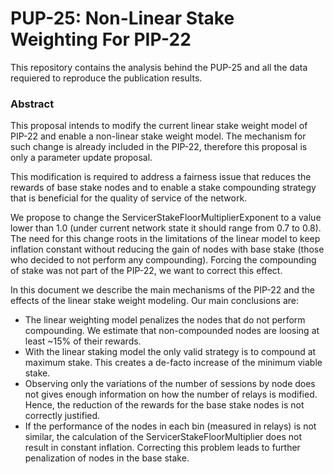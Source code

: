 # PUP-25: Non-Linear Stake Weighting For PIP-22

This repository contains the analysis behind the PUP-25 and all the data requiered to reproduce the publication results. 

### Abstract


This proposal intends to modify the current linear stake weight model of PIP-22 and enable a non-linear stake weight model. The mechanism for such change is already included in the PIP-22, therefore this proposal is only a parameter update proposal.

This modification is required to address a fairness issue that reduces the rewards of base stake nodes and to enable a stake compounding strategy that is beneficial for the quality of service of the network.

We propose to change the ServicerStakeFloorMultiplierExponent to a value lower than 1.0 (under current network state it should range from 0.7 to 0.8). The need for this change roots in the limitations of the linear model to keep inflation constant without reducing the gain of nodes with base stake (those who decided to not perform any compounding). Forcing the compounding of stake was not part of the PIP-22, we want to correct this effect.

In this document we describe the main mechanisms of the PIP-22 and the effects of the linear stake weight modeling. Our main conclusions are:

- The linear weighting model penalizes the nodes that do not perform compounding. We estimate that non-compounded nodes are loosing at least ~15% of their rewards.
- With the linear staking model the only valid strategy is to compound at maximum stake. This creates a de-facto increase of the minimum viable stake. 
- Observing only the variations of the number of sessions by node does not gives enough information on how the number of relays is modified. Hence, the reduction of the rewards for the base stake nodes is not correctly justified.
- If the performance of the nodes in each bin (measured in relays) is not similar, the calculation of the ServicerStakeFloorMultiplier does not result in constant inflation. Correcting this problem leads to further penalization of nodes in the base stake.

